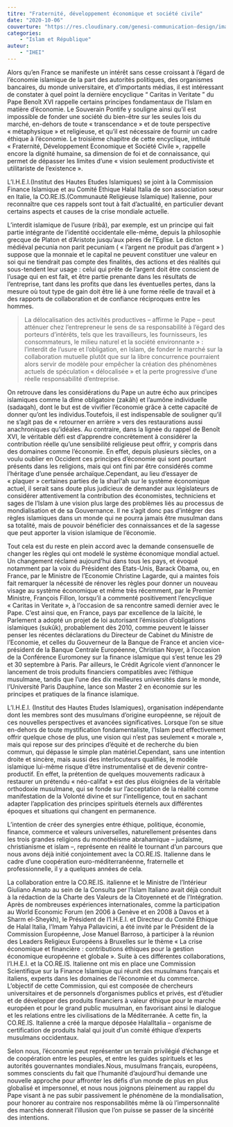 ```yaml
---
titre: "Fraternité, développement économique et société civile"
date: "2020-10-06"
couverture: "https://res.cloudinary.com/genesi-communication-design/image/upload/v1604586238/ihei/couvertures/islam-et-republique-5_ynokno.jpg"
categories: 
	- "Islam et République"
auteur: 
	- "IHEI"
---
```


Alors qu’en France se manifeste un intérêt sans cesse croissant à l’égard de l’économie islamique de la part des autorités politiques, des organismes bancaires, du monde universitaire, et d’importants médias, il est intéressant de constater à quel point la dernière encyclique “&nbsp;Caritas in Veritate&nbsp;” du Pape Benoît XVI rappelle certains principes fondamentaux de l’Islam en matière d’économie. Le Souverain Pontife y souligne ainsi qu’il est impossible de fonder une société du bien-être sur les seules lois du marché, en-dehors de toute «&nbsp;transcendance&nbsp;» et de toute perspective «&nbsp;métaphysique&nbsp;» et religieuse, et qu’il est nécessaire de fournir un cadre éthique à l’économie. Le troisième chapitre de cette encyclique, intitulé «&nbsp;Fraternité, Développement Economique et Société Civile&nbsp;», rappelle encore la dignité humaine, sa dimension de foi et de connaissance, qui permet de dépasser les limites d’une «&nbsp;vision seulement productiviste et utilitariste de l’existence&nbsp;».

L’I.H.E.I.(Institut des Hautes Etudes Islamiques) se joint à la Commission Finance Islamique et au Comité Ethique Halal Italia de son association sœur en Italie, la CO.RE.IS.(Communauté Religieuse Islamique) Italienne, pour reconnaître que ces rappels sont tout à fait d’actualité, en particulier devant certains aspects et causes de la crise mondiale actuelle.

L’interdit islamique de l’usure (ribâ), par exemple, est un principe qui fait partie intégrante de l’identité occidentale elle-même, depuis la philosophie grecque de Platon et d’Aristote jusqu’aux pères de l’Eglise. Le dicton médiéval pecunia non parit pecuniam ( «&nbsp;l’argent ne produit pas d’argent&nbsp;» ) suppose que la monnaie et le capital ne peuvent constituer une valeur en soi qui ne tiendrait pas compte des finalités, des actions et des réalités qui sous-tendent leur usage&nbsp;: celui qui prête de l’argent doit être conscient de l’usage qui en est fait, et être partie prenante dans les résultats de l’entreprise, tant dans les profits que dans les éventuelles pertes, dans la mesure où tout type de gain doit être lié à une forme réelle de travail et à des rapports de collaboration et de confiance réciproques entre les hommes.
> La délocalisation des activités productives – affirme le Pape – peut atténuer chez l’entrepreneur le sens de sa responsabilité à l’égard des porteurs d’intérêts, tels que les travailleurs, les fournisseurs, les consommateurs, le milieu naturel et la société environnante&nbsp;»&nbsp;: l’interdit de l’usure et l’obligation, en Islam, de fonder le marché sur la collaboration mutuelle plutôt que sur la libre concurrence pourraient alors servir de modèle pour empêcher la création des phénomènes actuels de spéculation «&nbsp;délocalisée&nbsp;» et la perte progressive d’une réelle responsabilité d’entreprise.

On retrouve dans les considérations du Pape un autre écho aux principes islamiques comme la dîme obligatoire (zakâh) et l’aumône individuelle (sadaqah), dont le but est de vivifier l’économie grâce à cette capacité de donner qu’ont les individus.Toutefois, il est indispensable de souligner qu’il ne s’agit pas de «&nbsp;retourner en arrière&nbsp;» vers des restaurations aussi anachroniques qu’idéales. Au contraire, dans la lignée du rappel de Benoît XVI, le véritable défi est d’apprendre concrètement à considérer la contribution réelle qu’une sensibilité religieuse peut offrir, y compris dans des domaines comme l’économie. En effet, depuis plusieurs siècles, on a voulu oublier en Occident ces principes d’économie qui sont pourtant présents dans les religions, mais qui ont fini par être considérés comme l’héritage d’une pensée archaïque.Cependant, au lieu d’essayer de «&nbsp;plaquer&nbsp;» certaines parties de la sharî‘ah sur le système économique actuel, il serait sans doute plus judicieux de demander aux législateurs de considérer attentivement la contribution des économistes, techniciens et sages de l’Islam à une vision plus large des problèmes liés au processus de mondialisation et de sa Gouvernance. Il ne s’agit donc pas d’intégrer des règles islamiques dans un monde qui ne pourra jamais être musulman dans sa totalité, mais de pouvoir bénéficier des connaissances et de la sagesse que peut apporter la vision islamique de l’économie.

Tout cela est du reste en plein accord avec la demande consensuelle de changer les règles qui ont modelé le système économique mondial actuel. Un changement réclamé aujourd’hui dans tous les pays, et évoqué notamment par la voix du Président des Etats-Unis, Barack Obama, ou, en France, par le Ministre de l’Economie Christine Lagarde, qui a maintes fois fait remarquer la nécessité de rénover les règles pour donner un nouveau visage au système économique et même très récemment, par le Premier Ministre, François Fillon, lorsqu’il a commenté positivement l’encyclique «&nbsp;Caritas in Veritate&nbsp;», à l’occasion de sa rencontre samedi dernier avec le Pape. C’est ainsi que, en France, pays par excellence de la laïcité, le Parlement a adopté un projet de loi autorisant l’émission d’obligations islamiques (sukûk), probablement dès 2010, comme peuvent le laisser penser les récentes déclarations du Directeur de Cabinet du Ministre de l’Economie, et celles du Gouverneur de la Banque de France et ancien vice-président de la Banque Centrale Européenne, Christian Noyer, à l’occasion de la Conférence Euromoney sur la finance islamique qui s’est tenue les 29 et 30 septembre à Paris. Par ailleurs, le Crédit Agricole vient d’annoncer le lancement de trois produits financiers compatibles avec l’éthique musulmane, tandis que l’une des dix meilleures universités dans le monde, l’Université Paris Dauphine, lance son Master 2 en économie sur les principes et pratiques de la finance islamique.

L’I.H.E.I. (Institut des Hautes Etudes Islamiques), organisation indépendante dont les membres sont des musulmans d’origine européenne, se réjouit de ces nouvelles perspectives et avancées significatives. Lorsque l’on se situe en-dehors de toute mystification fondamentaliste, l’Islam peut effectivement offrir quelque chose de plus, une vision qui n’est pas seulement «&nbsp;morale&nbsp;», mais qui repose sur des principes d’équité et de recherche du bien commun, qui dépasse le simple plan matériel.Cependant, sans une intention droite et sincère, mais aussi des interlocuteurs qualifiés, le modèle islamique lui-même risque d’être instrumentalisé et de devenir contre-productif. En effet, la prétention de quelques mouvements radicaux à restaurer un prétendu «&nbsp;néo-califat&nbsp;» est des plus éloignées de la véritable orthodoxie musulmane, qui se fonde sur l’acceptation de la réalité comme manifestation de la Volonté divine et sur l’intelligence, tout en sachant adapter l’application des principes spirituels éternels aux différentes époques et situations qui changent en permanence.

L’intention de créer des synergies entre éthique, politique, économie, finance, commerce et valeurs universelles, naturellement présentes dans les trois grandes religions du monothéisme abrahamique – judaïsme, christianisme et islam –, représente en réalité le tournant d’un parcours que nous avons déjà initié conjointement avec la CO.RE.IS. Italienne dans le cadre d’une coopération euro-méditerranéenne, fraternelle et professionnelle, il y a quelques années de cela.

La collaboration entre la CO.RE.IS. italienne et le Ministre de l’Intérieur Giuliano Amato au sein de la Consulta per l’Islam Italiano avait déjà conduit à la rédaction de la Charte des Valeurs de la Citoyenneté et de l’Intégration. Après de nombreuses expériences internationales, comme la participation au World Economic Forum (en 2006 à Genève et en 2008 à Davos et à Sharm el-Sheykh), le Président de l’I.H.E.I. et Directeur du Comité Ethique de Halal Italia, l’Imam Yahya Pallavicini, a été invité par le Président de la Commission Européenne, Jose Manuel Barroso, à participer à la réunion des Leaders Religieux Européens à Bruxelles sur le thème «&nbsp;La crise économique et financière&nbsp;: contributions éthiques pour la gestion économique européenne et globale&nbsp;». Suite à ces différentes collaborations, l’I.H.E.I. et la CO.RE.IS. Italienne ont mis en place une Commission Scientifique sur la Finance Islamique qui réunit des musulmans français et italiens, experts dans les domaines de l’économie et du commerce. L’objectif de cette Commission, qui est composée de chercheurs universitaires et de personnels d’organismes publics et privés, est d’étudier et de développer des produits financiers à valeur éthique pour le marché européen et pour le grand public musulman, en favorisant ainsi le dialogue et les relations entre les civilisations de la Méditerranée. A cette fin, la CO.RE.IS. Italienne a créé la marque déposée HalalItalia – organisme de certification de produits halal qui jouit d’un comité éthique d’experts musulmans occidentaux.

Selon nous, l’économie peut représenter un terrain privilégié d’échange et de coopération entre les peuples, et entre les guides spirituels et les autorités gouvernantes mondiales.Nous, musulmans français, européens, sommes conscients du fait que l’humanité d’aujourd’hui demande une nouvelle approche pour affronter les défis d’un monde de plus en plus globalisé et impersonnel, et nous nous joignons pleinement au rappel du Pape visant à ne pas subir passivement le phénomène de la mondialisation, pour honorer au contraire nos responsabilités même là où l’impersonnalité des marchés donnerait l’illusion que l’on puisse se passer de la sincérité des intentions.